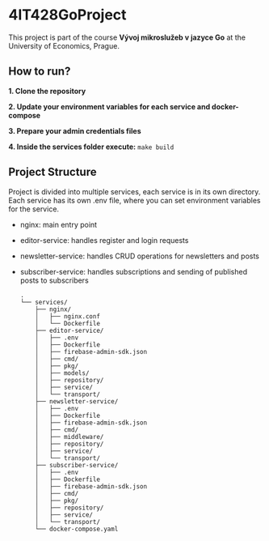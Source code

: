 # 4IT428GoProject

This project is part of the course **Vývoj mikroslužeb v jazyce Go** at the University of Economics, Prague.

## How to run?

**1. Clone the repository**

**2. Update your environment variables for each service and docker-compose**

**3. Prepare your admin credentials files**

**4. Inside the services folder execute:**
    ```
    make build
    ```


## Project Structure
Project is divided into multiple services, each service is in its own directory. Each service has its own .env file, where you can set environment variables for the service.

- nginx: main entry point
- editor-service: handles register and login requests
- newsletter-service: handles CRUD operations for newsletters and posts
- subscriber-service: handles subscriptions and sending of published posts to subscribers

    ```
    .
    └── services/
        ├── nginx/
        │   ├── nginx.conf
        │   └── Dockerfile
        ├── editor-service/
        │   ├── .env
        │   ├── Dockerfile
        │   ├── firebase-admin-sdk.json
        │   ├── cmd/
        │   ├── pkg/
        │   ├── models/
        │   ├── repository/
        │   ├── service/
        │   └── transport/
        ├── newsletter-service/
        │   ├── .env
        │   ├── Dockerfile
        │   ├── firebase-admin-sdk.json
        │   ├── cmd/
        │   ├── middleware/
        │   ├── repository/
        │   ├── service/
        │   └── transport/
        ├── subscriber-service/
        │   ├── .env
        │   ├── Dockerfile
        │   ├── firebase-admin-sdk.json
        │   ├── cmd/
        │   ├── pkg/
        │   ├── repository/
        │   ├── service/
        │   └── transport/
        └── docker-compose.yaml
    ```